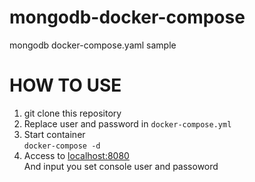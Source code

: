 # mongodb-docker-compose
mongodb docker-compose.yaml sample

# HOW TO USE
1. git clone this repository
2. Replace user and password in `docker-compose.yml`
2. Start container  
   `docker-compose -d`
3. Access to <localhost:8080>  
   And input you set console user and passoword
